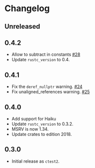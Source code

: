 # Changelog

## Unreleased

## 0.4.2

* Allow to subtract in constants [#28]
* Update `rustc_version` to 0.4.

[#28]: https://github.com/JohnTitor/ctest2/pull/28

## 0.4.1

* Fix the `deref_nullptr` warning. [#24]
* Fix unaligned_references warning. [#25]

[#24]: https://github.com/JohnTitor/ctest2/pull/24
[#25]: https://github.com/JohnTitor/ctest2/pull/25

## 0.4.0

* Add support for Haiku
* Update `rustc_version` to 0.3.2.
* MSRV is now 1.34.
* Update crates to edition 2018.

## 0.3.0

* Initial release as `ctest2`.
